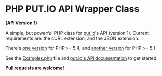 PHP PUT.IO API Wrapper Class
============================
**(API Version 1)**

A simple, but powerful PHP class for [put.io](https://put.io/)'s API (version 1).
Current requirements are: the cURL extension, and the JSON extension.

There's [one version](/nicoSWD/put.io-API/blob/master/PutIO.php) for PHP >= 5.4, and
[another version](/nicoSWD/put.io-API/blob/master/PutIO-php5.1.php) for PHP >= 5.1

See the [Examples.php](/nicoSWD/put.io-API/blob/master/Examples.php) file and
[put.io's API documentation](https://put.io/service/api/server) to get started.

**Pull requests are welcome!**